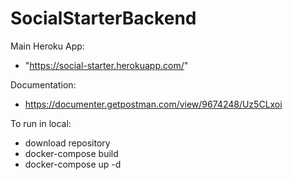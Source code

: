 # SocialStarterBackend
Main Heroku App:

- "https://social-starter.herokuapp.com/"

Documentation:

- https://documenter.getpostman.com/view/9674248/Uz5CLxoi

To run in local:

- download repository
- docker-compose build
- docker-compose up -d
